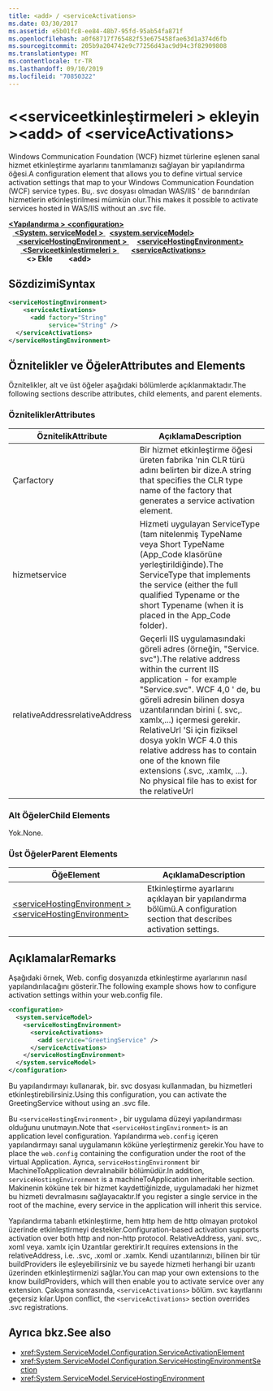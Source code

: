 ```yaml
---
title: <add> / <serviceActivations>
ms.date: 03/30/2017
ms.assetid: e5b01fc8-ee84-48b7-95fd-95ab54fa871f
ms.openlocfilehash: a0f68717f765482f53e675458fae63d1a374d6fb
ms.sourcegitcommit: 205b9a204742e9c77256d43ac9d94c3f82909808
ms.translationtype: MT
ms.contentlocale: tr-TR
ms.lasthandoff: 09/10/2019
ms.locfileid: "70850322"
---
```

# <a name="add-of-serviceactivations"></a><span data-ttu-id="52ece-102">\<\<serviceetkinleştirmeleri > ekleyin ></span><span class="sxs-lookup"><span data-stu-id="52ece-102">\<add> of \<serviceActivations></span></span>

<span data-ttu-id="52ece-103">Windows Communication Foundation (WCF) hizmet türlerine eşlenen sanal hizmet etkinleştirme ayarlarını tanımlamanızı sağlayan bir yapılandırma öğesi.</span><span class="sxs-lookup"><span data-stu-id="52ece-103">A configuration element that allows you to define virtual service activation settings that map to your Windows Communication Foundation (WCF) service types.</span></span> <span data-ttu-id="52ece-104">Bu,. svc dosyası olmadan WAS/IIS ' de barındırılan hizmetlerin etkinleştirilmesi mümkün olur.</span><span class="sxs-lookup"><span data-stu-id="52ece-104">This makes it possible to activate services hosted in WAS/IIS without an .svc file.</span></span>

<span data-ttu-id="52ece-105">[ **\<Yapılandırma >** ](../configuration-element.md)</span><span class="sxs-lookup"><span data-stu-id="52ece-105">[**\<configuration>**](../configuration-element.md)</span></span>\
<span data-ttu-id="52ece-106">&nbsp;&nbsp;[ **\<System. serviceModel >** ](system-servicemodel.md)</span><span class="sxs-lookup"><span data-stu-id="52ece-106">&nbsp;&nbsp;[**\<system.serviceModel>**](system-servicemodel.md)</span></span>\
<span data-ttu-id="52ece-107">&nbsp;&nbsp;&nbsp;&nbsp;[ **\<serviceHostingEnvironment >** ](servicehostingenvironment.md)</span><span class="sxs-lookup"><span data-stu-id="52ece-107">&nbsp;&nbsp;&nbsp;&nbsp;[**\<serviceHostingEnvironment>**](servicehostingenvironment.md)</span></span>\
<span data-ttu-id="52ece-108">&nbsp;&nbsp;&nbsp;&nbsp;&nbsp;&nbsp;[ **\<Serviceetkinleştirmeleri >** ](serviceactivations.md)</span><span class="sxs-lookup"><span data-stu-id="52ece-108">&nbsp;&nbsp;&nbsp;&nbsp;&nbsp;&nbsp;[**\<serviceActivations>**](serviceactivations.md)</span></span>\
<span data-ttu-id="52ece-109">&nbsp;&nbsp;&nbsp;&nbsp;&nbsp;&nbsp;&nbsp;&nbsp; **\<> Ekle**</span><span class="sxs-lookup"><span data-stu-id="52ece-109">&nbsp;&nbsp;&nbsp;&nbsp;&nbsp;&nbsp;&nbsp;&nbsp;**\<add>**</span></span>  

## <a name="syntax"></a><span data-ttu-id="52ece-110">Sözdizimi</span><span class="sxs-lookup"><span data-stu-id="52ece-110">Syntax</span></span>

```xml
<serviceHostingEnvironment>
    <serviceActivations>
      <add factory="String"
           service="String" />
  </serviceActivations>
</serviceHostingEnvironment>
```

## <a name="attributes-and-elements"></a><span data-ttu-id="52ece-111">Öznitelikler ve Öğeler</span><span class="sxs-lookup"><span data-stu-id="52ece-111">Attributes and Elements</span></span>

<span data-ttu-id="52ece-112">Öznitelikler, alt ve üst öğeler aşağıdaki bölümlerde açıklanmaktadır.</span><span class="sxs-lookup"><span data-stu-id="52ece-112">The following sections describe attributes, child elements, and parent elements.</span></span>

### <a name="attributes"></a><span data-ttu-id="52ece-113">Öznitelikler</span><span class="sxs-lookup"><span data-stu-id="52ece-113">Attributes</span></span>

|<span data-ttu-id="52ece-114">Öznitelik</span><span class="sxs-lookup"><span data-stu-id="52ece-114">Attribute</span></span>|<span data-ttu-id="52ece-115">Açıklama</span><span class="sxs-lookup"><span data-stu-id="52ece-115">Description</span></span>|
|---------------|-----------------|
|<span data-ttu-id="52ece-116">Çar</span><span class="sxs-lookup"><span data-stu-id="52ece-116">factory</span></span>|<span data-ttu-id="52ece-117">Bir hizmet etkinleştirme öğesi üreten fabrika 'nin CLR türü adını belirten bir dize.</span><span class="sxs-lookup"><span data-stu-id="52ece-117">A string that specifies the CLR type name of the factory that generates a service activation element.</span></span>|
|<span data-ttu-id="52ece-118">hizmet</span><span class="sxs-lookup"><span data-stu-id="52ece-118">service</span></span>|<span data-ttu-id="52ece-119">Hizmeti uygulayan ServiceType (tam nitelenmiş TypeName veya Short TypeName (App_Code klasörüne yerleştirildiğinde).</span><span class="sxs-lookup"><span data-stu-id="52ece-119">The ServiceType that implements the service (either the full qualified Typename or the short Typename (when it is placed in the App_Code folder).</span></span>|
|<span data-ttu-id="52ece-120">relativeAddress</span><span class="sxs-lookup"><span data-stu-id="52ece-120">relativeAddress</span></span>|<span data-ttu-id="52ece-121">Geçerli IIS uygulamasındaki göreli adres (örneğin, "Service. svc").</span><span class="sxs-lookup"><span data-stu-id="52ece-121">The relative address within the current IIS application - for example "Service.svc".</span></span> <span data-ttu-id="52ece-122">WCF 4,0 ' de, bu göreli adresin bilinen dosya uzantılarından birini (. svc,. xamlx,...) içermesi gerekir. RelativeUrl 'Si için fiziksel dosya yok</span><span class="sxs-lookup"><span data-stu-id="52ece-122">In WCF 4.0 this relative address has to contain one of the known file extensions (.svc, .xamlx, ...). No physical file has to exist for the relativeUrl</span></span>|

### <a name="child-elements"></a><span data-ttu-id="52ece-123">Alt Öğeler</span><span class="sxs-lookup"><span data-stu-id="52ece-123">Child Elements</span></span>

<span data-ttu-id="52ece-124">Yok.</span><span class="sxs-lookup"><span data-stu-id="52ece-124">None.</span></span>

### <a name="parent-elements"></a><span data-ttu-id="52ece-125">Üst Öğeler</span><span class="sxs-lookup"><span data-stu-id="52ece-125">Parent Elements</span></span>

|<span data-ttu-id="52ece-126">Öğe</span><span class="sxs-lookup"><span data-stu-id="52ece-126">Element</span></span>|<span data-ttu-id="52ece-127">Açıklama</span><span class="sxs-lookup"><span data-stu-id="52ece-127">Description</span></span>|
|-------------|-----------------|
|[<span data-ttu-id="52ece-128">\<serviceHostingEnvironment ></span><span class="sxs-lookup"><span data-stu-id="52ece-128">\<serviceHostingEnvironment></span></span>](servicehostingenvironment.md)|<span data-ttu-id="52ece-129">Etkinleştirme ayarlarını açıklayan bir yapılandırma bölümü.</span><span class="sxs-lookup"><span data-stu-id="52ece-129">A configuration section that describes activation settings.</span></span>|

## <a name="remarks"></a><span data-ttu-id="52ece-130">Açıklamalar</span><span class="sxs-lookup"><span data-stu-id="52ece-130">Remarks</span></span>

<span data-ttu-id="52ece-131">Aşağıdaki örnek, Web. config dosyanızda etkinleştirme ayarlarının nasıl yapılandırılacağını gösterir.</span><span class="sxs-lookup"><span data-stu-id="52ece-131">The following example shows how to configure activation settings within your web.config file.</span></span>

```xml
<configuration>
  <system.serviceModel>
    <serviceHostingEnvironment>
      <serviceActivations>
        <add service="GreetingService" />
      </serviceActivations>
    </serviceHostingEnvironment>
  </system.serviceModel>
</configuration>
```

<span data-ttu-id="52ece-132">Bu yapılandırmayı kullanarak, bir. svc dosyası kullanmadan, bu hizmetleri etkinleştirebilirsiniz.</span><span class="sxs-lookup"><span data-stu-id="52ece-132">Using this configuration, you can activate the GreetingService without using an .svc file.</span></span>

<span data-ttu-id="52ece-133">Bu `<serviceHostingEnvironment>` , bir uygulama düzeyi yapılandırması olduğunu unutmayın.</span><span class="sxs-lookup"><span data-stu-id="52ece-133">Note that `<serviceHostingEnvironment>` is an application level configuration.</span></span> <span data-ttu-id="52ece-134">Yapılandırma `web.config` içeren yapılandırmayı sanal uygulamanın köküne yerleştirmeniz gerekir.</span><span class="sxs-lookup"><span data-stu-id="52ece-134">You have to place the `web.config` containing the configuration under the root of the virtual Application.</span></span> <span data-ttu-id="52ece-135">Ayrıca, `serviceHostingEnvironment` bir MachineToApplication devralınabilir bölümüdür.</span><span class="sxs-lookup"><span data-stu-id="52ece-135">In addition, `serviceHostingEnvironment` is a machineToApplication inheritable section.</span></span> <span data-ttu-id="52ece-136">Makinenin köküne tek bir hizmet kaydettiğinizde, uygulamadaki her hizmet bu hizmeti devralmasını sağlayacaktır.</span><span class="sxs-lookup"><span data-stu-id="52ece-136">If you register a single service in the root of the machine, every service in the application will inherit this service.</span></span>

<span data-ttu-id="52ece-137">Yapılandırma tabanlı etkinleştirme, hem http hem de http olmayan protokol üzerinde etkinleştirmeyi destekler.</span><span class="sxs-lookup"><span data-stu-id="52ece-137">Configuration-based activation supports activation over both http and non-http protocol.</span></span> <span data-ttu-id="52ece-138">RelativeAddress, yani. svc,. xoml veya. xamlx için Uzantılar gerektirir.</span><span class="sxs-lookup"><span data-stu-id="52ece-138">It requires extensions in the relativeAddress, i.e. .svc, .xoml or .xamlx.</span></span> <span data-ttu-id="52ece-139">Kendi uzantılarınızı, bilinen bir tür buildProviders ile eşleyebilirsiniz ve bu sayede hizmeti herhangi bir uzantı üzerinden etkinleştirmenizi sağlar.</span><span class="sxs-lookup"><span data-stu-id="52ece-139">You can map your own extensions to the know buildProviders, which will then enable you to activate service over any extension.</span></span> <span data-ttu-id="52ece-140">Çakışma sonrasında, `<serviceActivations>` bölüm. svc kayıtlarını geçersiz kılar.</span><span class="sxs-lookup"><span data-stu-id="52ece-140">Upon conflict, the `<serviceActivations>` section overrides .svc registrations.</span></span>

## <a name="see-also"></a><span data-ttu-id="52ece-141">Ayrıca bkz.</span><span class="sxs-lookup"><span data-stu-id="52ece-141">See also</span></span>

- <xref:System.ServiceModel.Configuration.ServiceActivationElement>
- <xref:System.ServiceModel.Configuration.ServiceHostingEnvironmentSection>
- <xref:System.ServiceModel.ServiceHostingEnvironment>
